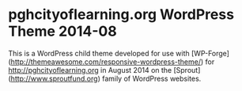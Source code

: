 pghcityoflearning.org WordPress Theme 2014-08
====================
This is a WordPress child theme developed for use with [WP-Forge] (http://themeawesome.com/responsive-wordpress-theme/) for http://pghcityoflearning.org in August 2014 on the [Sprout] (http://www.sproutfund.org) family of WordPress websites.